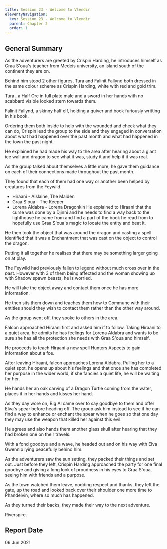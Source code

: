 ```yaml
---
title: Session 23 - Welcome to Vlendir
eleventyNavigation:
  key: Session 23 - Welcome to Vlendir
  parent: Chapter 2
  order: 1
---
```


## General Summary

As the adventurers are greeted by Crispin Harding, he introduces himself as Graa S'oua's teacher from Medeis university, an island south of the continent they are on.  

 Behind him stood 2 other figures, Tura and Falinit Fallynd both dressed in the same colour scheme as Crispin Harding, white with red and gold trim.  

 Tura , a Half Orc in full plate male and a sword in her hands with no scabbard visible looked stern towards them.  

 Falinit Fallynd, a skinny half elf, holding a quiver and book furiously writting in his book.  

 Ordering them both inside to help with the wounded and check what they can do, Crispin lead the group to the side and they engaged in conversation about what had happened over the past month and what had happened in the town the past night.  

 He explained he had made his way to the area after hearing about a giant ice wall and dragon to see what it was, study it and help if it was real.  

 As the group talked about themselves a little more, he gave them guidance on each of their connections made throughout the past month.  

 They found that each of them had one way or another been helped by creatures from the Feywild.  

* Hiraani - Aislaine, The Maiden
* Graa S'oua - The Keeper
* Lorena Aldabra - Lorena Dragonkin
He explained to Hiraani that the curse was done by a Djinni and he needs to find a way back to the lighthouse he came from and find a part of the book he read from to hopefully use Graa S'oua's magic to locate the entity and beat it.  

 He then took the object that was around the dragon and casting a spell identified that it was a Enchantment that was cast on the object to control the dragon.  

 Putting it all together he realises that there may be something larger going on at play.  

 The Feywild had previously fallen to legend without much cross over in the past. However with 3 of them being affected and the woman showing up with Shadow spawn beasts, he is worried.  

 He will take the object away and contact them once he has more information.  

 He then sits them down and teaches them how to Commune with their entities should they wish to contact them rather than the other way around.  

 As the group went off, they spoke to others in the area.  

 Falcon approached Hiraani first and asked him if to follow. Taking Hiraani to a quiet area, he admits he has feelings for Lorena Aldabra and wants to be sure she has all the protection she needs with Graa S'oua and himself.  

 He proceeds to teach Hiraani a new spell Hunters Aspects to gain information about a foe.  

 After leaving Hiraani, falcon approaches Lorena Aldabra. Pulling her to a quiet spot, he opens up about his feelings and that once she has completed her purpose in the wider world, if she fancies a quiet life, he will be waiting for her.  

 He hands her an oak carving of a Dragon Turtle coming from the water, places it in her hands and kisses her hand.  

 As they day wore on, Big Al came over to say goodbye to them and offer Elva's spear before heading off. The group ask him instead to see if he can find a way to enhance or enchant the spear when he goes so that one day they may use the weapon that killed her against this evil.  

 He agrees and also hands them another glass skull after hearing that they had broken one on their travels.  

 With a fond goodbye and a wave, he headed out and on his way with Elva Gwennip lying peacefully behind him.  

 As the adventurers saw the sun setting, they packed their things and set out. Just before they left, Crispin Harding approached the party for one final goodbye and giving a long look of proudness in his eyes to Graa S'oua, seeing him with friends and a purpose.  

 As the town watched them leave, nodding respect and thanks, they left the gate, up the road and looked back over their shoulder one more time to Phandelvin, where so much has happened.  

 As they turned their backs, they made their way to the next adventure.  

 Riverspire.

## Report Date

06 Jun 2021
